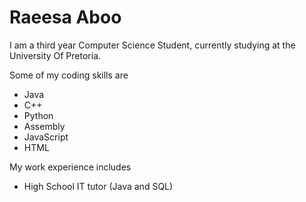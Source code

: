 <html>
<html lang="">
<head>
<h1>Raeesa Aboo</h1>
<link rel="stylesheet" type="text/css" href="styles4.css">


</head>

<body>




<p> I am a third year Computer Science Student, currently studying at the University Of Pretoria.</p>
<p> Some of my coding skills are </p>
<ul>
       <li> Java</li>
       <li> C++ </li>
       <li> Python </li>
       <li> Assembly </li>
       <li> JavaScript </li>
       <li> HTML </li>
       </ul> 

 <p> My work experience includes </p>
<ul>
       <li> High School IT tutor (Java and SQL) </li>
       
 </ul> 
</body>
</html> 
